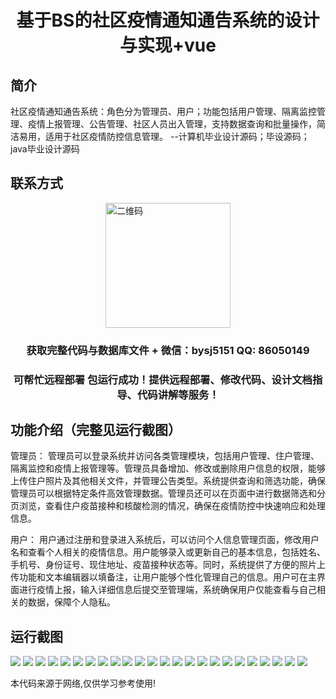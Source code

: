 <p><h1 align="center">基于BS的社区疫情通知通告系统的设计与实现+vue</h1></p>

## 简介
社区疫情通知通告系统：角色分为管理员、用户；功能包括用户管理、隔离监控管理、疫情上报管理、公告管理、社区人员出入管理，支持数据查询和批量操作，简洁易用，适用于社区疫情防控信息管理。    --计算机毕业设计源码；毕设源码；java毕业设计源码


## 联系方式
<img src="https://bs-1329754181.cos.ap-shanghai.myqcloud.com/wx.jpg" alt="二维码" style="display: block; margin: 0 auto;" width="200px">
<p><h3 align="center">获取完整代码与数据库文件 + 微信：bysj5151 QQ: 86050149</h3></p>
<p><h3 align="center">可帮忙远程部署 包运行成功！提供远程部署、修改代码、设计文档指导、代码讲解等服务！</h3></p>

## 功能介绍（完整见运行截图）
管理员： 管理员可以登录系统并访问各类管理模块，包括用户管理、住户管理、隔离监控和疫情上报管理等。管理员具备增加、修改或删除用户信息的权限，能够上传住户照片及其他相关文件，并管理公告类型。系统提供查询和筛选功能，确保管理员可以根据特定条件高效管理数据。管理员还可以在页面中进行数据筛选和分页浏览，查看住户疫苗接种和核酸检测的情况，确保在疫情防控中快速响应和处理信息。

用户： 用户通过注册和登录进入系统后，可以访问个人信息管理页面，修改用户名和查看个人相关的疫情信息。用户能够录入或更新自己的基本信息，包括姓名、手机号、身份证号、现住地址、疫苗接种状态等。同时，系统提供了方便的照片上传功能和文本编辑器以填备注，让用户能够个性化管理自己的信息。用户可在主界面进行疫情上报，输入详细信息后提交至管理端，系统确保用户仅能查看与自己相关的数据，保障个人隐私。


## 运行截图
![](https://bs-1329754181.cos.ap-shanghai.myqcloud.com/ssm/CommunityEpidemicNotificationSystem/img/001.jpg)
![](https://bs-1329754181.cos.ap-shanghai.myqcloud.com/ssm/CommunityEpidemicNotificationSystem/img/002.jpg)
![](https://bs-1329754181.cos.ap-shanghai.myqcloud.com/ssm/CommunityEpidemicNotificationSystem/img/003.jpg)
![](https://bs-1329754181.cos.ap-shanghai.myqcloud.com/ssm/CommunityEpidemicNotificationSystem/img/004.jpg)
![](https://bs-1329754181.cos.ap-shanghai.myqcloud.com/ssm/CommunityEpidemicNotificationSystem/img/005.jpg)
![](https://bs-1329754181.cos.ap-shanghai.myqcloud.com/ssm/CommunityEpidemicNotificationSystem/img/006.jpg)
![](https://bs-1329754181.cos.ap-shanghai.myqcloud.com/ssm/CommunityEpidemicNotificationSystem/img/007.jpg)
![](https://bs-1329754181.cos.ap-shanghai.myqcloud.com/ssm/CommunityEpidemicNotificationSystem/img/008.jpg)
![](https://bs-1329754181.cos.ap-shanghai.myqcloud.com/ssm/CommunityEpidemicNotificationSystem/img/009.jpg)
![](https://bs-1329754181.cos.ap-shanghai.myqcloud.com/ssm/CommunityEpidemicNotificationSystem/img/010.jpg)
![](https://bs-1329754181.cos.ap-shanghai.myqcloud.com/ssm/CommunityEpidemicNotificationSystem/img/011.jpg)
![](https://bs-1329754181.cos.ap-shanghai.myqcloud.com/ssm/CommunityEpidemicNotificationSystem/img/012.jpg)
![](https://bs-1329754181.cos.ap-shanghai.myqcloud.com/ssm/CommunityEpidemicNotificationSystem/img/013.jpg)
![](https://bs-1329754181.cos.ap-shanghai.myqcloud.com/ssm/CommunityEpidemicNotificationSystem/img/014.jpg)
![](https://bs-1329754181.cos.ap-shanghai.myqcloud.com/ssm/CommunityEpidemicNotificationSystem/img/015.jpg)
![](https://bs-1329754181.cos.ap-shanghai.myqcloud.com/ssm/CommunityEpidemicNotificationSystem/img/016.jpg)
![](https://bs-1329754181.cos.ap-shanghai.myqcloud.com/ssm/CommunityEpidemicNotificationSystem/img/017.jpg)
![](https://bs-1329754181.cos.ap-shanghai.myqcloud.com/ssm/CommunityEpidemicNotificationSystem/img/018.jpg)
![](https://bs-1329754181.cos.ap-shanghai.myqcloud.com/ssm/CommunityEpidemicNotificationSystem/img/019.jpg)
![](https://bs-1329754181.cos.ap-shanghai.myqcloud.com/ssm/CommunityEpidemicNotificationSystem/img/020.jpg)
![](https://bs-1329754181.cos.ap-shanghai.myqcloud.com/ssm/CommunityEpidemicNotificationSystem/img/021.jpg)
![](https://bs-1329754181.cos.ap-shanghai.myqcloud.com/ssm/CommunityEpidemicNotificationSystem/img/022.jpg)
![](https://bs-1329754181.cos.ap-shanghai.myqcloud.com/ssm/CommunityEpidemicNotificationSystem/img/023.jpg)
![](https://bs-1329754181.cos.ap-shanghai.myqcloud.com/ssm/CommunityEpidemicNotificationSystem/img/024.jpg)

<p>本代码来源于网络,仅供学习参考使用!</p>
